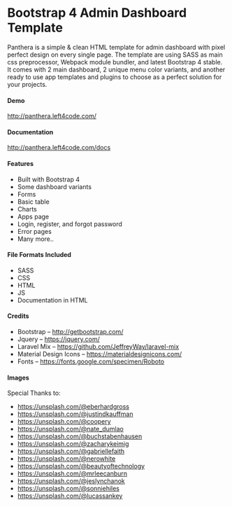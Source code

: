 # Bootstrap 4 Admin Dashboard Template
<p>Panthera is a simple & clean HTML template for admin dashboard with pixel perfect design on every single page. The template are using SASS as main css preprocessor, Webpack module bundler, and latest Bootstrap 4 stable. It comes with 2 main dashboard, 2 unique menu color variants, and another ready to use app templates and plugins to choose as a perfect solution for your projects.</p>

<h4 id="item-description__features">Demo</h4>
<a target="blank" href="http://panthera.left4code.com/">http://panthera.left4code.com/</a>

<h4 id="item-description__features">Documentation</h4>
<a target="blank" href="http://panthera.left4code.com/docs">http://panthera.left4code.com/docs</a>

<h4>Features</h4>
<ul>
<li>Built with Bootstrap 4</li>
<li>Some dashboard variants</li>
<li>Forms</li>
<li>Basic table</li>
<li>Charts</li>
<li>Apps page</li>
<li>Login, register, and forgot password</li>
<li>Error pages</li>
<li>Many more..</li>
</ul>

<h4>File Formats Included</h4>
<ul>
<li>SASS</li>
<li>CSS</li>
<li>HTML</li>
<li>JS</li>
<li>Documentation in HTML</li>
</ul>

<h4>Credits</h4>
<ul>
<li>Bootstrap – <a href="http://getbootstrap.com/" rel="nofollow">http://getbootstrap.com/</a></li>
<li>Jquery – <a href="https://jquery.com/" rel="nofollow">https://jquery.com/</a></li>
<li>Laravel Mix – <a href="https://github.com/JeffreyWay/laravel-mix" rel="nofollow">https://github.com/JeffreyWay/laravel-mix</a></li>
<li>Material Design Icons – <a href="https://materialdesignicons.com/" rel="nofollow">https://materialdesignicons.com/</a></li>
<li>Fonts – <a href="https://fonts.google.com/specimen/Roboto" rel="nofollow">https://fonts.google.com/specimen/Roboto</a></li>
</ul>

<h4>Images</h4>
Special Thanks to: 
<ul>
<li><a href="mailto:https://unsplash.com/@eberhardgross">https://unsplash.com/@eberhardgross</a></li>
<li><a href="mailto:https://unsplash.com/@justindkauffman">https://unsplash.com/@justindkauffman</a></li>
<li><a href="mailto:https://unsplash.com/@coopery">https://unsplash.com/@coopery</a></li>
<li><a href="mailto:https://unsplash.com/@nate_dumlao">https://unsplash.com/@nate_dumlao</a></li>
<li><a href="mailto:https://unsplash.com/@buchstabenhausen">https://unsplash.com/@buchstabenhausen</a></li>
<li><a href="mailto:https://unsplash.com/@zacharykeimig">https://unsplash.com/@zacharykeimig</a></li>
<li><a href="mailto:https://unsplash.com/@gabriellefaith">https://unsplash.com/@gabriellefaith</a></li>
<li><a href="mailto:https://unsplash.com/@nerowhite">https://unsplash.com/@nerowhite</a></li>
<li><a href="mailto:https://unsplash.com/@beautyoftechnology">https://unsplash.com/@beautyoftechnology</a></li>
<li><a href="mailto:https://unsplash.com/@mrleecanburn">https://unsplash.com/@mrleecanburn</a></li>
<li><a href="mailto:https://unsplash.com/@jeslynchanok">https://unsplash.com/@jeslynchanok</a></li>
<li><a href="mailto:https://unsplash.com/@sonniehiles">https://unsplash.com/@sonniehiles</a></li>
<li><a href="mailto:https://unsplash.com/@lucassankey">https://unsplash.com/@lucassankey</a></li>
</ul>
